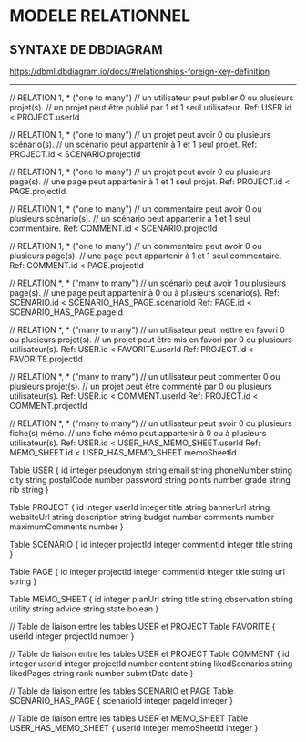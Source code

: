 # MODELE RELATIONNEL

## SYNTAXE DE DBDIAGRAM

https://dbml.dbdiagram.io/docs/#relationships-foreign-key-definition

___

// RELATION 1, * ("one to many")
// un utilisateur peut publier 0 ou plusieurs projet(s).
// un projet peut être publié par 1 et 1 seul utilisateur.
Ref: USER.id < PROJECT.userId

// RELATION 1, * ("one to many")
// un projet peut avoir 0 ou plusieurs scénario(s).
// un scénario peut appartenir à 1 et 1 seul projet.
Ref: PROJECT.id < SCENARIO.projectId

// RELATION 1, * ("one to many")
// un projet peut avoir 0 ou plusieurs page(s).
// une page peut appartenir à 1 et 1 seul projet.
Ref: PROJECT.id < PAGE.projectId

// RELATION 1, * ("one to many")
// un commentaire peut avoir 0 ou plusieurs scénario(s).
// un scénario peut appartenir à 1 et 1 seul commentaire.
Ref: COMMENT.id < SCENARIO.projectId

// RELATION 1, * ("one to many")
// un commentaire peut avoir 0 ou plusieurs page(s).
// une page peut appartenir à 1 et 1 seul commentaire.
Ref: COMMENT.id < PAGE.projectId

// RELATION *, * ("many to many")
// un scénario peut avoir 1 ou plusieurs page(s).
// une page peut appartenir à 0 ou à plusieurs scénario(s).
Ref: SCENARIO.id < SCENARIO_HAS_PAGE.scenarioId
Ref: PAGE.id < SCENARIO_HAS_PAGE.pageId

// RELATION *, * ("many to many")
// un utilisateur peut mettre en favori 0 ou plusieurs projet(s).
// un projet peut être mis en favori par 0 ou plusieurs utilisateur(s).
Ref: USER.id < FAVORITE.userId
Ref: PROJECT.id < FAVORITE.projectId

// RELATION *, * ("many to many")
// un utilisateur peut commenter 0 ou plusieurs projet(s).
// un projet peut être commenté par 0 ou plusieurs utilisateur(s).
Ref: USER.id < COMMENT.userId
Ref: PROJECT.id < COMMENT.projectId

// RELATION *, * ("many to many")
// un utilisateur peut avoir 0 ou plusieurs fiche(s) mémo.
// une fiche mémo peut appartenir à 0 ou à plusieurs utilisateur(s).
Ref: USER.id < USER_HAS_MEMO_SHEET.userId
Ref: MEMO_SHEET.id < USER_HAS_MEMO_SHEET.memoSheetId

Table USER {
    id integer
    pseudonym string
    email string
    phoneNumber string
    city string
    postalCode number
    password string
    points number
    grade string
    rib string
}

Table PROJECT {
  id integer
  userId integer
  title string
  bannerUrl string
  websiteUrl string
  description string
  budget number
  comments number
  maximumComments number
}

Table SCENARIO {
  id integer
  projectId integer
  commentId integer
  title string
}

Table PAGE {
  id integer
  projectId integer
  commentId integer
  title string
  url string
}

Table MEMO_SHEET {
  id integer
  planUrl string
  title string
  observation string
  utility string
  advice string
  state bolean
}

// Table de liaison entre les tables USER et PROJECT 
Table FAVORITE {
  userId integer
  projectId number
}

// Table de liaison entre les tables USER et PROJECT 
Table COMMENT {
  id integer
  userId integer
  projectId number
  content string
  likedScenarios string
  likedPages string
  rank number
  submitDate date
}

// Table de liaison entre les tables SCENARIO et PAGE 
Table SCENARIO_HAS_PAGE {
  scenarioId integer
  pageId integer
}

// Table de liaison entre les tables USER et MEMO_SHEET 
Table USER_HAS_MEMO_SHEET {
  userId integer
  memoSheetId integer
}